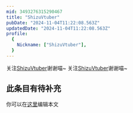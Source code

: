 ```yaml
---
mid: 3493276315290467
title: "ShizuVtuber"
pubDate: "2024-11-04T11:22:08.563Z"
updatedDate: "2024-11-04T11:22:08.563Z"
profile:
  {
    Nickname: ["ShizuVtuber"],
  }
---
```


关注[ShizuVtuber](https://space.bilibili.com/3493276315290467)谢谢喵~ 关注[ShizuVtuber](https://space.bilibili.com/3493276315290467)谢谢喵~

## 此条目有待补充
你可以在[这里](https://github.com/Yuhanawa/VTuber.ICU-Content/edit/master/v/ShizuVtuber/index.md)编辑本文
